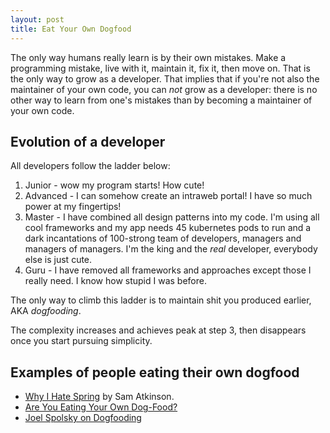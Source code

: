 ```yaml
---
layout: post
title: Eat Your Own Dogfood
---
```


The only way humans really learn is by their own mistakes. Make a programming mistake,
live with it, maintain it, fix it, then move on. That is the only way to grow as a developer.
That implies that if you're not also the maintainer of your own code, you can *not* grow as a developer:
there is no other way to learn from one's mistakes than by becoming a maintainer
of your own code.

## Evolution of a developer

All developers follow the ladder below:

1. Junior - wow my program starts! How cute!
2. Advanced - I can somehow create an intraweb portal! I have so much power at my fingertips!
3. Master - I have combined all design patterns into my code. I'm using all
   cool frameworks and my app needs 45 kubernetes pods to run and a dark incantations
   of 100-strong team of developers, managers and managers of managers. I'm the king and
   the *real* developer, everybody else is just cute.
4. Guru - I have removed all frameworks and approaches except those I really need.
   I know how stupid I was before.

The only way to climb this ladder is to maintain shit you produced earlier, AKA
*dogfooding*.

The complexity increases and achieves peak at step 3, then disappears once you
start pursuing simplicity.

## Examples of people eating their own dogfood

* [Why I Hate Spring](https://samatkinson.com/why-i-hate-spring/) by Sam Atkinson.
* [Are You Eating Your Own Dog-Food?](https://www.parkersoftware.com/blog/are-you-eating-your-own-dog-food/)
* [Joel Spolsky on Dogfooding](https://www.joelonsoftware.com/2001/05/05/what-is-the-work-of-dogs-in-this-country/)
